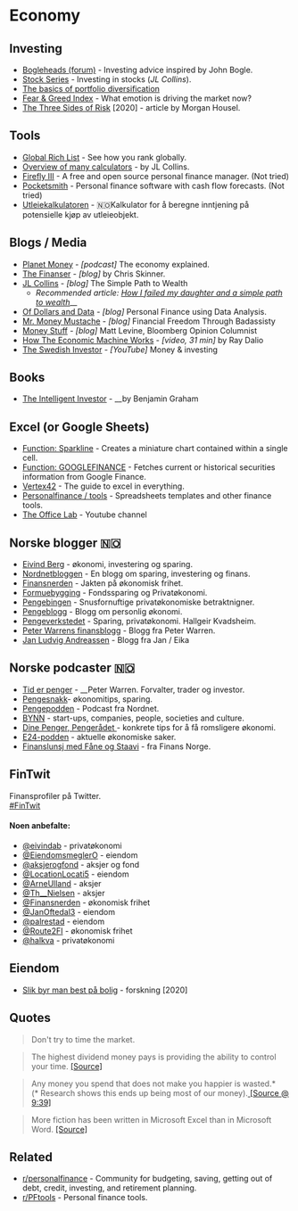 # Economy

## Investing

* [Bogleheads \(forum\)](https://www.bogleheads.org/forum/index.php) - Investing advice inspired by John Bogle.
* [Stock Series](https://jlcollinsnh.com/stock-series/) - Investing in stocks \(_JL Collins_\).
* [The basics of portfolio diversification](https://twitter.com/10kdiver/status/1281968727089573889)
* [Fear & Greed Index](https://money.cnn.com/data/fear-and-greed/) - What emotion is driving the market now?
* [The Three Sides of Risk](https://www.collaborativefund.com/blog/the-three-sides-of-risk/) \[2020\] - article by Morgan Housel.

## Tools

* [Global Rich List](http://www.globalrichlist.com/) - See how you rank globally.
* [Overview of many calculators](https://jlcollinsnh.com/calculators/) - by JL Collins.
* [Firefly III](https://firefly-iii.org/) - A free and open source personal finance manager. \(Not tried\)
* [Pocketsmith](https://www.pocketsmith.com/) - Personal finance software with cash flow forecasts. \(Not tried\)
* [Utleiekalkulatoren](http://utleiekalkulatoren.trifektum.no/) - 🇳🇴Kalkulator for å beregne inntjening på potensielle kjøp av utleieobjekt.

## Blogs / Media

* [Planet Money](https://www.npr.org/sections/money/) - _\[podcast\]_ The economy explained.
* [The Finanser](https://blogg.nordnet.no/) - _\[blog\]_ by Chris Skinner.
* [JL Collins](https://jlcollinsnh.com/) - _\[blog\]_ The Simple Path to Wealth
  * _Recommended article:_ [_How I failed my daughter and a simple path to wealth_](https://jlcollinsnh.com/2011/06/08/how-i-failed-my-daughter-and-a-simple-path-to-wealth/)\_\_
* [Of Dollars and Data](https://ofdollarsanddata.com/) - _\[blog\]_ Personal Finance using Data Analysis.
* [Mr. Money Mustache](https://www.mrmoneymustache.com/) - _\[blog\]_ Financial Freedom Through Badassisty
* [Money Stuff](https://www.bloomberg.com/opinion/authors/ARbTQlRLRjE/matthew-s-levine) - _\[blog\]_ Matt Levine, Bloomberg Opinion Columnist
* [How The Economic Machine Works](https://www.youtube.com/watch?v=PHe0bXAIuk0) - _\[video, 31 min\]_ by Ray Dalio
* [The Swedish Investor](https://www.youtube.com/channel/UCAeAB8ABXGoGMbXuYPmiu2A) - _\[YouTube\]_ Money & investing

## Books

* [The Intelligent Investor](https://www.goodreads.com/book/show/106835.The_Intelligent_Investor) - __by Benjamin Graham

## Excel \(or Google Sheets\)

* [Function: Sparkline](https://support.google.com/docs/answer/3093289?hl=en&ref_topic=3105411) - Creates a miniature chart contained within a single cell.
* [Function: GOOGLEFINANCE](https://support.google.com/docs/answer/3093281?hl=en) - Fetches current or historical securities information from Google Finance.
* [Vertex42](https://www.vertex42.com/) - The guide to excel in everything.
* [Personalfinance / tools](https://www.reddit.com/r/personalfinance/wiki/tools) - Spreadsheets templates and other finance tools.
* [The Office Lab](https://www.youtube.com/channel/UCKsfJnvC-HCoEQEEIKZIzQQ) - Youtube channel

## Norske blogger 🇳🇴 

* [Eivind Berg](https://www.eivindberg.no/) - økonomi, investering og sparing. 
* [Nordnetbloggen](https://blogg.nordnet.no/) - En blogg om sparing, investering og finans.
* [Finansnerden](https://www.finansnerden.no/) - Jakten på økonomisk frihet.
* [Formuebygging](https://www.formuebygging.com/) - Fondssparing og Privatøkonomi.
* [Pengebingen](https://pengebingen.blogspot.com/) - Snusfornuftige privatøkonomiske betraktnigner.
* [Pengeblogg](https://pengeblogg.bloggnorge.com/) - Blogg om personlig økonomi.
* [Pengeverkstedet](https://pengeverkstedet.no/) - Sparing, privatøkonomi. Hallgeir Kvadsheim.
* [Peter Warrens finansblogg](http://www.peterwarren.no/) - Blogg fra Peter Warren.
* [Jan Ludvig Andreassen](https://jansblogg.eika.no) - Blogg fra Jan / Eika

## Norske podcaster 🇳🇴 

* [Tid er penger](https://podcasts.apple.com/no/podcast/tid-er-penger-en-podcast-med-peter-warren/id1229260798) - __Peter Warren. Forvalter, trader og investor.
* [Pengesnakk](https://www.pengesnakk.no)- økonomitips, sparing.
* [Pengepodden](https://www.nordnet.no/blogg/pengepodden/) - Podcast fra Nordnet.
* [BYNN](https://bynorthernnorway.com/category/podcast/) - start-ups, companies, people, societies and culture.
* [Dine Penger, Pengerådet ](https://www.dinepenger.no/pengeradet)- konkrete tips for å få romsligere økonomi.
* [E24-podden](https://e24.no/podcast/e24-podden/) - aktuelle økonomiske saker.
* [Finanslunsj med Fåne og Staavi](https://www.finansnorge.no/aktuelt/nyheter/finanslunsj/) - fra Finans Norge.

## FinTwit

Finansprofiler på Twitter.   
[\#FinTwit](https://twitter.com/hashtag/fintwit?src=hashtag_click)

#### Noen anbefalte:

* [@eivindab](https://twitter.com/eivindab) - privatøkonomi
* [@EiendomsmeglerO](https://twitter.com/EiendomsmeglerO) - eiendom
* [@aksjerogfond](https://twitter.com/aksjerogfond) - aksjer og fond
* [@LocationLocati5](https://twitter.com/LocationLocati5) - eiendom
* [@ArneUlland](https://twitter.com/ArneUlland) - aksjer
* [@Th\_\_Nielsen](https://twitter.com/Th__Nielsen) - aksjer
* [@Finansnerden](https://twitter.com/Finansnerden) - økonomisk frihet
* [@JanOftedal3](https://twitter.com/JanOftedal3) - eiendom
* [@palrestad](https://twitter.com/palrestad) - eiendom
* [@Route2FI](https://twitter.com/Route2FI) - økonomisk frihet
* [@halkva](https://twitter.com/halkva) - privatøkonomi

## Eiendom

* [Slik byr man best på bolig](https://www.samfunnsokonomisk-analyse.no/kronikker/2020/8/17/ny-forskning-knuser-myter-om-budrunder-slik-byr-man-best-p-bolig) - forskning \[2020\]

## Quotes

> Don't try to time the market.

> The highest dividend money pays is providing the ability to control your time. [\[Source\]](https://www.collaborativefund.com/blog/financial-advice-for-my-new-daughter/)

> Any money you spend that does not make you happier is wasted.\*  
> \(\* Research shows this ends up being most of our money\).[ \[Source @ 9:39\]](https://www.youtube.com/watch?v=8-Li_sFNc4Q)

> More fiction has been written in Microsoft Excel than in Microsoft Word. [\[Source\]](https://ofdollarsanddata.com/what-does-the-stock-market-do-around-election-day/)

## Related

* [r/personalfinance](https://www.reddit.com/r/personalfinance/) - Community for budgeting, saving, getting out of debt, credit, investing, and retirement planning.
* [r/PFtools](https://www.reddit.com/r/PFtools/) - Personal finance tools.

